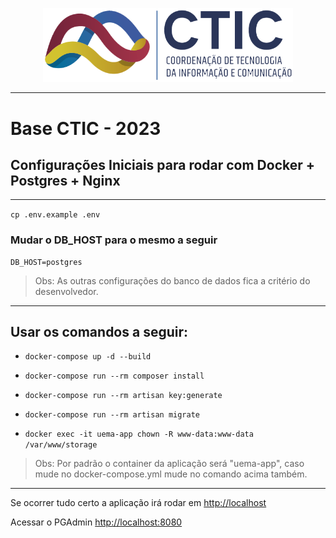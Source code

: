 <p align="center"><a href="https://laravel.com" target="_blank"><img src="public/images/ctic_logo.png" width="400"></a></p>

---

# Base CTIC - 2023


## Configurações Iniciais para rodar com Docker + Postgres + Nginx
---

`cp .env.example .env` 

### Mudar o DB_HOST para o mesmo a seguir

````
DB_HOST=postgres
````
> Obs: As outras configurações do banco de dados fica a critério do desenvolvedor.
---
## Usar os comandos a seguir:

- `docker-compose up -d --build` 

- `docker-compose run --rm composer install`

- `docker-compose run --rm artisan key:generate` 

- `docker-compose run --rm artisan migrate` 

- `docker exec -it uema-app chown -R www-data:www-data /var/www/storage`

> Obs: Por padrão o container da aplicação será "uema-app", caso mude no docker-compose.yml mude no comando acima também. 



---

Se ocorrer tudo certo a aplicação irá rodar em [http://localhost](http://localhost)

Acessar o PGAdmin [http://localhost:8080](http://localhost:8080)
